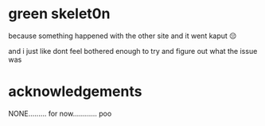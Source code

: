 # green skelet0n 
because something happened with the other site and it went kaput 😔

and i just like dont feel bothered enough to try and figure out what the issue was

# acknowledgements
NONE......... for now............ poo
